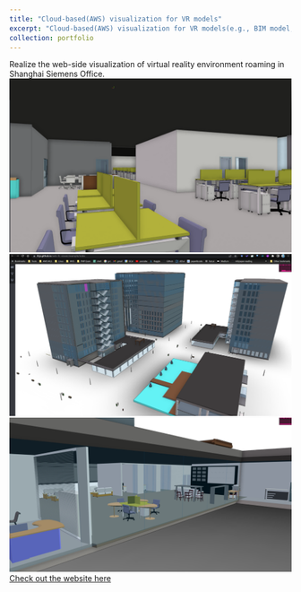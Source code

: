 ```yaml
---
title: "Cloud-based(AWS) visualization for VR models"
excerpt: "Cloud-based(AWS) visualization for VR models(e.g., BIM model, mesh model and point clouds) with three.js, bim-gis-view, and potreeJS.[Check out the website here](https://siemens-iris-bucket.s3.amazonaws.com/unity-Webgl-Shanghai+Office-1.0/index.html)<br/><img src='/images/bim-ifc 3.png'>"
collection: portfolio
---
```


Realize the web-side visualization of virtual reality environment roaming in Shanghai Siemens Office.
<br/><img src='/images/bim-ifc 1.png'><br/><img src='/images/bim-ifc 2.png'><br/><img src='/images/bim-ifc 3.png'>
[Check out the website here](https://siemens-iris-bucket.s3.amazonaws.com/unity-Webgl-Shanghai+Office-1.0/index.html)

